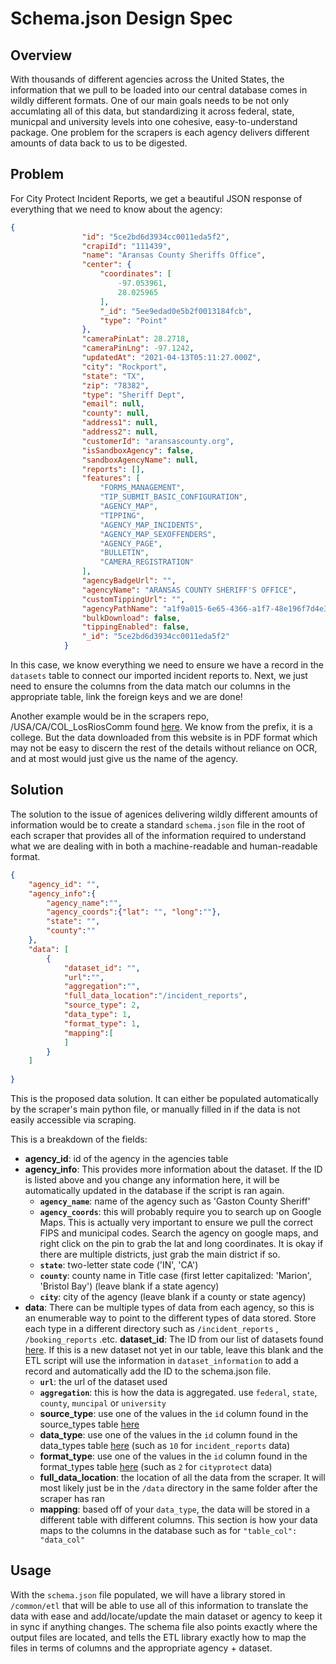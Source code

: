 # Schema.json Design Spec

## Overview
With thousands of different agencies across the United States, the information that we pull to be loaded into our central database comes in wildly different formats. One of our main goals needs to be not only accumlating all of this data, but standardizing it across federal, state, municpal and university levels into one cohesive, easy-to-understand package. One problem for the scrapers is each agency delivers different amounts of data back to us to be digested.

## Problem
For City Protect Incident Reports, we get a beautiful JSON response of everything that we need to know about the agency:
``` json
{
                "id": "5ce2bd6d3934cc0011eda5f2",
                "crapiId": "111439",
                "name": "Aransas County Sheriffs Office",
                "center": {
                    "coordinates": [
                        -97.053961,
                        28.025965
                    ],
                    "_id": "5ee9edad0e5b2f0013184fcb",
                    "type": "Point"
                },
                "cameraPinLat": 28.2718,
                "cameraPinLng": -97.1242,
                "updatedAt": "2021-04-13T05:11:27.000Z",
                "city": "Rockport",
                "state": "TX",
                "zip": "78382",
                "type": "Sheriff Dept",
                "email": null,
                "county": null,
                "address1": null,
                "address2": null,
                "customerId": "aransascounty.org",
                "isSandboxAgency": false,
                "sandboxAgencyName": null,
                "reports": [],
                "features": [
                    "FORMS_MANAGEMENT",
                    "TIP_SUBMIT_BASIC_CONFIGURATION",
                    "AGENCY_MAP",
                    "TIPPING",
                    "AGENCY_MAP_INCIDENTS",
                    "AGENCY_MAP_SEXOFFENDERS",
                    "AGENCY_PAGE",
                    "BULLETIN",
                    "CAMERA_REGISTRATION"
                ],
                "agencyBadgeUrl": "",
                "agencyName": "ARANSAS COUNTY SHERIFF'S OFFICE",
                "customTippingUrl": "",
                "agencyPathName": "a1f9a015-6e65-4366-a1f7-48e196f7d4e3",
                "bulkDownload": false,
                "tippingEnabled": false,
                "_id": "5ce2bd6d3934cc0011eda5f2"
            }
```

In this case, we know everything we need to ensure we have a record in the `datasets` table to connect our imported incident reports to. Next, we just need to ensure the columns from the data match our columns in the appropriate table, link the foreign keys and we are done!

Another example would be in the scrapers repo, /USA/CA/COL_LosRiosComm found [here](https://github.com/Police-Data-Accessibility-Project/Scrapers/tree/master/USA/CA/COL_LosRiosComm). We know from the prefix, it is a college. But the data downloaded from this website is in PDF format which may not be easy to discern the rest of the details without reliance on OCR, and at most would just give us the name of the agency.

## Solution
The solution to the issue of agenices delivering wildly different amounts of information would be to create a standard `schema.json` file in the root of each scraper that provides all of the information required to understand what we are dealing with in both a machine-readable and human-readable format.

``` json
{
    "agency_id": "",
    "agency_info":{
        "agency_name":"",
        "agency_coords":{"lat": "", "long":""},
        "state": "",
        "county":""
    },
    "data": [
        {
            "dataset_id": "",
            "url":"",
            "aggregation":"",
            "full_data_location":"/incident_reports",
            "source_type": 2,
            "data_type": 1,
            "format_type": 1,
            "mapping":[
            ]
        }
    ]
    
}
```

This is the proposed data solution. It can either be populated automatically by the scraper's main python file, or manually filled in if the data is not easily accessible via scraping.

This is a breakdown of the fields:

* **agency_id**: id of the agency in the agencies table
* **agency_info**: This provides more information about the dataset. If the ID is listed above and you change any information here, it will be automatically updated in the database if the script is ran again.
    * **`agency_name`**: name of the agency such as 'Gaston County Sheriff'
    * **`agency_coords`**: this will probably require you to search up on Google Maps. This is actually very important to ensure we pull the correct FIPS and municipal codes. Search the agency on google maps, and right click on the pin to grab the lat and long coordinates. It is okay if there are multiple districts, just grab the main district if so.
    * **`state`**: two-letter state code ('IN', 'CA')
    * **`county`**: county name in Title case (first letter capitalized: 'Marion', 'Bristol Bay') (leave blank if a state agency)
    * **`city`**: city of the agency (leave blank if a county or state agency)
* **data**: There can be multiple types of data from each agency, so this is an enumerable way to point to the different types of data stored. Store each type in a different directory such as `/incident_reports` , `/booking_reports` .etc. 
    **dataset_id**: The ID from our list of datasets found [here](https://www.dolthub.com/repositories/pdap/datasets/data/master/datasets). If this is a new dataset not yet in our table, leave this blank and the ETL script will use the information in `dataset_information` to add a record and automatically add the ID to the schema.json file.
    * **`url`**: the url of the dataset used
    * **`aggregation`**: this is how the data is aggregated. use `federal`, `state`, `county`, `muncipal` or `university`
    * **source_type**: use one of the values in the `id` column found in the source_types table [here](https://www.dolthub.com/repositories/pdap/datasets/data/master/source_types)
    * **data_type**: use one of the values in the `id` column found in the data_types table [here](https://www.dolthub.com/repositories/pdap/datasets/data/master/data_types) (such as `10` for `incident_reports` data)
    * **format_type**: use one of the values in the `id` column found in the format_types table [here](https://www.dolthub.com/repositories/pdap/datasets/data/master/format_types) (such as `2` for `cityprotect` data)
    * **full_data_location**: the location of all the data from the scraper. It will most likely just be in the `/data` directory in the same folder after the scraper has ran
    * **mapping**: based off of your `data_type`, the data will be stored in a different table with different columns. This section is how your data maps to the columns in the database such as for `"table_col": "data_col"`

## Usage
With the `schema.json` file populated, we will have a library stored in `/common/etl` that will be able to use all of this information to translate the data with ease and add/locate/update the main dataset or agency to keep it in sync if anything changes. The schema file also points exactly where the output files are located, and tells the ETL library exactly how to map the files in terms of columns and the appropriate agency + dataset.